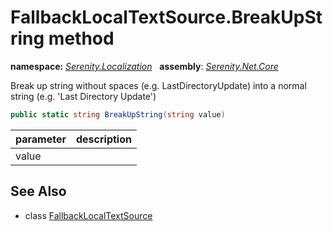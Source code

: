 # FallbackLocalTextSource.BreakUpString method
**namespace:** *[Serenity.Localization](../../README.md#serenity.localization-namespace)*   **assembly**: *[Serenity.Net.Core](../../README.md)*

Break up string without spaces (e.g. LastDirectoryUpdate) into a normal string (e.g. 'Last Directory Update')

```csharp
public static string BreakUpString(string value)
```

| parameter | description |
| --- | --- |
| value |  |

## See Also

* class [FallbackLocalTextSource](../FallbackLocalTextSource.md)